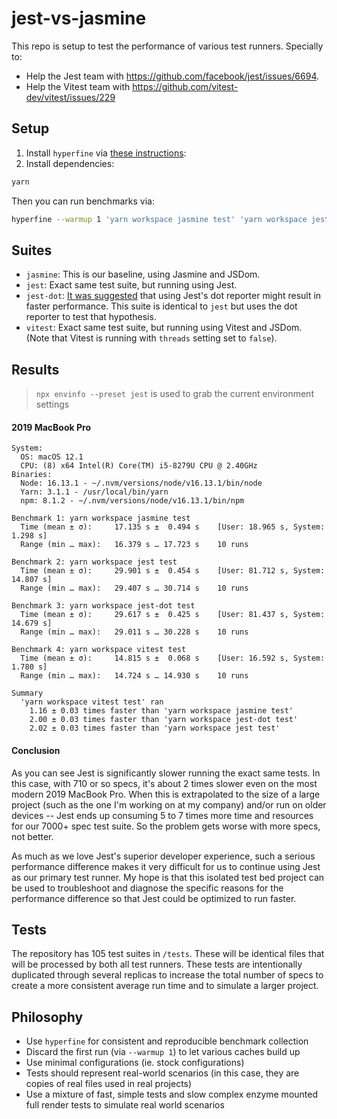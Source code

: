 # jest-vs-jasmine

This repo is setup to test the performance of various test runners. Specially to:

- Help the Jest team with https://github.com/facebook/jest/issues/6694.
- Help the Vitest team with https://github.com/vitest-dev/vitest/issues/229

## Setup

1. Install `hyperfine` via [these instructions](https://github.com/sharkdp/hyperfine#installation):
2. Install dependencies:
```sh
yarn
```

Then you can run benchmarks via:

```sh
hyperfine --warmup 1 'yarn workspace jasmine test' 'yarn workspace jest test' 'yarn workspace jest-dot test' 'yarn workspace vitest test'
```

## Suites

- `jasmine`: This is our baseline, using Jasmine and JSDom.
- `jest`: Exact same test suite, but running using Jest.
- `jest-dot`: [It was suggested](https://github.com/facebook/jest/issues/6694#issuecomment-409574937) that using Jest's dot reporter might result in faster performance. This suite is identical to `jest` but uses the dot reporter to test that hypothesis.
- `vitest`: Exact same test suite, but running using Vitest and JSDom. (Note that Vitest is running with `threads` setting set to `false`).

## Results

> `npx envinfo --preset jest` is used to grab the current environment settings

#### 2019 MacBook Pro

```
System:
  OS: macOS 12.1
  CPU: (8) x64 Intel(R) Core(TM) i5-8279U CPU @ 2.40GHz
Binaries:
  Node: 16.13.1 - ~/.nvm/versions/node/v16.13.1/bin/node
  Yarn: 3.1.1 - /usr/local/bin/yarn
  npm: 8.1.2 - ~/.nvm/versions/node/v16.13.1/bin/npm
```

```
Benchmark 1: yarn workspace jasmine test
  Time (mean ± σ):     17.135 s ±  0.494 s    [User: 18.965 s, System: 1.298 s]
  Range (min … max):   16.379 s … 17.723 s    10 runs
 
Benchmark 2: yarn workspace jest test
  Time (mean ± σ):     29.901 s ±  0.454 s    [User: 81.712 s, System: 14.807 s]
  Range (min … max):   29.407 s … 30.714 s    10 runs
 
Benchmark 3: yarn workspace jest-dot test
  Time (mean ± σ):     29.617 s ±  0.425 s    [User: 81.437 s, System: 14.679 s]
  Range (min … max):   29.011 s … 30.228 s    10 runs
 
Benchmark 4: yarn workspace vitest test
  Time (mean ± σ):     14.815 s ±  0.068 s    [User: 16.592 s, System: 1.780 s]
  Range (min … max):   14.724 s … 14.930 s    10 runs
 
Summary
  'yarn workspace vitest test' ran
    1.16 ± 0.03 times faster than 'yarn workspace jasmine test'
    2.00 ± 0.03 times faster than 'yarn workspace jest-dot test'
    2.02 ± 0.03 times faster than 'yarn workspace jest test'
```

#### Conclusion

As you can see Jest is significantly slower running the exact same tests. In this case, with 710 or so specs, it's about 2 times slower even on the most modern 2019 MacBook Pro. When this is extrapolated to the size of a large project (such as the one I'm working on at my company) and/or run on older devices -- Jest ends up consuming 5 to 7 times more time and resources for our 7000+ spec test suite. So the problem gets worse with more specs, not better.

As much as we love Jest's superior developer experience, such a serious performance difference makes it very difficult for us to continue using Jest as our primary test runner. My hope is that this isolated test bed project can be used to troubleshoot and diagnose the specific reasons for the performance difference so that Jest could be optimized to run faster.

## Tests

The repository has 105 test suites in `/tests`. These will be identical files that will be processed by both all test runners. These tests are intentionally duplicated through several replicas to increase the total number of specs to create a more consistent average run time and to simulate a larger project.

## Philosophy

- Use `hyperfine` for consistent and reproducible benchmark collection
- Discard the first run (via `--warmup 1`) to let various caches build up
- Use minimal configurations (ie. stock configurations)
- Tests should represent real-world scenarios (in this case, they are copies of real files used in real projects)
- Use a mixture of fast, simple tests and slow complex enzyme mounted full render tests to simulate real world scenarios
